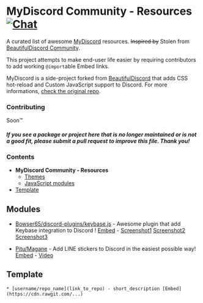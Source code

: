 # MyDiscord Community - Resources [![Chat](https://img.shields.io/badge/chat-on%20discord-7289da.svg)](https://discord.gg/rN3WMWn)

A curated list of awesome [MyDiscord](https://github.com/justinoboyle/mydiscord) resources. ~~Inspired by~~ Stolen from [BeautifulDiscord Community](https://github.com/beautiful-discord-community/resources).

This project attempts to make end-user life easier by requiring contributors to add working `@import`able Embed links.

MyDiscord is a side-project forked from [BeautifulDiscord](https://github.com/leovoel/BeautifulDiscord) that adds CSS hot-reload and Custom JavaScript support to Discord. For more informations, [check the original repo](https://github.com/justinoboyle/mydiscord).

### Contributing

Soon™

#### *If you see a package or project here that is no longer maintained or is not a good fit, please submit a pull request to improve this file. Thank you!*

### Contents

- **MyDiscord Community - Resources**
    - [Themes](https://github.com/beautiful-discord-community/resources#themes)
    - [JavaScript modules](#modules)
- [Template](#template)

## Modules

* [Bowser65/discord-plugins/keybase.js](https://github.com/Bowser65/discord-plugins/blob/master/keybase.js) - Awesome plugin that add Keybase integration to Discord ! [Embed](https://raw.githubusercontent.com/Bowser65/discord-plugins/master/keybase.js) - [Screenshot1](https://bowser65.tk/data/mydiscord-keybase/mydiscord-keybase1.png) [Screenshot2](https://bowser65.tk/data/mydiscord-keybase/mydiscord-keybase2.png) [Screenshot3](https://bowser65.tk/data/mydiscord-keybase/mydiscord-keybase3.png)

* [Pitu/Magane](https://github.com/Pitu/Magane) - Add LINE stickers to Discord in the easiest possible way! [Embed](https://cdn.rawgit.com/Pitu/Magane/master/dist/stickers.min.js) - [Video](https://lolisafe.moe/OXI6AEeH.mp4)

## Template

`* [username/repo_name](link_to_repo) - short_description [Embed](https://cdn.rawgit.com/...)`

